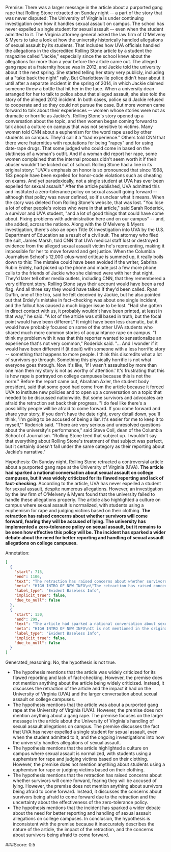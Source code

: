 
Premise:
There was a larger message in the article about a purported gang rape that Rolling Stone retracted on Sunday night -- a part of the story that was never disputed: The University of Virginia is under continuing investigation over how it handles sexual assault on campus. The school has never expelled a single student for sexual assault -- even when the student admitted to it. The Virginia attorney general asked the law firm of O'Melveny & Myers to take a look at how the university historically handled allegations of sexual assault by its students. That includes how UVA officials handled the allegations in the discredited Rolling Stone article by a student the magazine called "Jackie," especially since the school knew about the allegations for more than a year before the article came out. The alleged gang rape at a fraternity house was in 2012, and Jackie told the university about it the next spring. She started telling her story very publicly, including at a "take back the night" rally. But Charlottesville police didn't hear about it until after a separate incident in the spring of 2014, in which Jackie claimed someone threw a bottle that hit her in the face. When a university dean arranged for her to talk to police about that alleged assault, she also told the story of the alleged 2012 incident. In both cases, police said Jackie refused to cooperate and so they could not pursue the case. But more women came forward to talk about their experiences -- women whose stories were not as dramatic or horrific as Jackie's. Rolling Stone's story opened up a conversation about the topic, and then women began coming forward to talk about a culture on campus that was not sensitive to victims. Many women told CNN about a euphemism for the word rape used by other students on campus. They'd call it a "bad experience." Others told CNN that there were fraternities with reputations for being "rapey" and for using date-rape drugs. That some judged who could come in based on the sluttiness of a woman's outfit. And if a woman did report her rape, some women complained that the internal process didn't seem worth it if their abuser wouldn't be kicked out of school. Rolling Stone had a line in its original story: "UVA's emphasis on honor is so pronounced that since 1998, 183 people have been expelled for honor-code violations such as cheating on exams. And yet paradoxically, not a single student at UVA has ever been expelled for sexual assault." After the article published, UVA admitted this and instituted a zero-tolerance policy on sexual assault going forward -- although that policy was never defined, so it's unclear what it means. When the story was deleted from Rolling Stone's website, that was lost. "You lose a lot of other people's voices who were in that article," said Sarah Roderick, a survivor and UVA student, "and a lot of good things that could have come about. Fixing problems with administration here and on our campus" -- and, she added, across the nationo. Along with the O'Melveny & Myers investigation, there's also an open Title IX investigation into UVA by the U.S. Department of Education as a result of a civil suit. The attorney who filed the suit, James Marsh, told CNN that UVA medical staff lost or destroyed evidence from the alleged sexual assault victim he's representing, making it impossible for her to move forward and get justice. When the Columbia Journalism School's 12,000-plus-word critique is summed up, it really boils down to this: The mistake could have been avoided if the writer, Sabrina Rubin Erdely, had picked up the phone and made just a few more phone calls to the friends of Jackie who she claimed were with her that night. They'd later tell other media outlets, including CNN, that they remembered a very different story. Rolling Stone says their account would have been a red flag. And all three say they would have talked if they'd been called. Ryan Duffin, one of the trio, said he felt deceived by Jackie, but he also pointed out that Erdely's mistake in fact-checking was about one single incident, and the fallout has caused a much bigger issue to be lost. "Had she gotten in direct contact with us, it probably wouldn't have been printed, at least in that way," he said. "A lot of the article was still based in truth, but the focal point would have been different." It might have been less dramatic, but it would have probably focused on some of the other UVA students who shared much more common stories of acquaintance rape on campus. "I think my problem with it was that this reporter wanted to sensationalize an experience that's not very common," Roderick said. "... And I wonder if it would have been different if (it dealt) with someone with a less horrific story -- something that happens to more people. I think this discredits what a lot of survivors go through. Something this physically horrific is not what everyone goes through. Now it's like, 'If I wasn't assaulted by more than one man then my story is not as worthy of attention.' It's frustrating that this is how rape is portrayed on college campuses because this is not the norm." Before the report came out, Abraham Axler, the student body president, said that some good had come from the article because it forced UVA to institute new policies and to open up a conversation on a topic that needed to be discussed nationwide. But some survivors and advocates are afraid the retraction set back their progress. "I do feel like there's a possibility people will be afraid to come forward. If you come forward and share your story, if you don't have the date right, every detail down, you'll think, 'I'm going to be accused of being a liar. It's easier for me to keep it to myself,'" Roderick said. "There are very serious and unresolved questions about the university's performance," said Steve Coll, dean of the Columbia School of Journalism. "Rolling Stone teed that subject up. I wouldn't say that everything about Rolling Stone's treatment of that subject was perfect, but it certainly doesn't fall under the same category as their reporting about Jackie's narrative."


Hypothesis:
On Sunday night, Rolling Stone retracted a controversial article about a purported gang rape at the University of Virginia (UVA). **The article had sparked a national conversation about sexual assault on college campuses, but it was widely criticized for its flawed reporting and lack of fact-checking**. According to the article, UVA has never expelled a student for sexual assault, despite numerous allegations. However, an investigation by the law firm of O'Melveny & Myers found that the university failed to handle these allegations properly. The article also highlighted a culture on campus where sexual assault is normalized, with students using a euphemism for rape and judging victims based on their clothing. **The retraction has raised concerns about whether survivors will come forward, fearing they will be accused of lying. The university has implemented a zero-tolerance policy on sexual assault, but it remains to be seen how effective this policy will be. The incident has sparked a wider debate about the need for better reporting and handling of sexual assault allegations on college campuses.**

Annotation:
```json
[
  {
    "start": 715,
    "end": 1106,
    "text": "The retraction has raised concerns about whether survivors will come forward, fearing they will be accused of lying. The university has implemented a zero-tolerance policy on sexual assault, but it remains to be seen how effective this policy will be. The incident has sparked a wider debate about the need for better reporting and handling of sexual assault allegations on college campuses.",
    "meta": "HIGH INTRO OF NEW INFO\n\"The retraction has raised concerns...  allegations on college campuses.\" is not mentioned in the original source.",
    "label_type": "Evident Baseless Info",
    "implicit_true": false,
    "due_to_null": false
  },
  {
    "start": 130,
    "end": 299,
    "text": "The article had sparked a national conversation about sexual assault on college campuses, but it was widely criticized for its flawed reporting and lack of fact-checking",
    "meta": "HIGH INTRO OF NEW INFO\nIt is not mentioned in the original source that the article was widely criticized for its flawed reporting and lack of fact-checking.",
    "label_type": "Evident Baseless Info",
    "implicit_true": false,
    "due_to_null": false
  }
]
```

Generated_reasoning:
No, the hypothesis is not true. 
- The hypothesis mentions that the article was widely criticized for its flawed reporting and lack of fact-checking. However, the premise does not mention anything about the article being widely criticized. Instead, it discusses the retraction of the article and the impact it had on the University of Virginia (UVA) and the larger conversation about sexual assault on college campuses. 
- The hypothesis mentions that the article was about a purported gang rape at the University of Virginia (UVA). However, the premise does not mention anything about a gang rape. The premise focuses on the larger message in the article about the University of Virginia's handling of sexual assault allegations on campus. The premise discusses the fact that UVA has never expelled a single student for sexual assault, even when the student admitted to it, and the ongoing investigations into how the university handles allegations of sexual assault. 
- The hypothesis mentions that the article highlighted a culture on campus where sexual assault is normalized, with students using a euphemism for rape and judging victims based on their clothing. However, the premise does not mention anything about students using a euphemism for rape or judging victims based on their clothing. 
- The hypothesis mentions that the retraction has raised concerns about whether survivors will come forward, fearing they will be accused of lying. However, the premise does not mention anything about survivors being afraid to come forward. Instead, it discusses the concerns about survivors being afraid to come forward due to the retraction and the uncertainty about the effectiveness of the zero-tolerance policy. 
- The hypothesis mentions that the incident has sparked a wider debate about the need for better reporting and handling of sexual assault allegations on college campuses. In conclusion, the hypothesis is inconsistent with the premise because it inaccurately describes the nature of the article, the impact of the retraction, and the concerns about survivors being afraid to come forward.

###Score:
0.5
